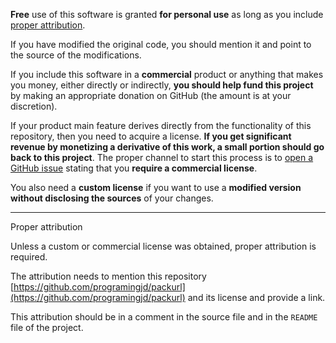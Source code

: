 
**Free** use of this software is granted **for personal use** as long as you include [proper attribution](#attribution).

If you have modified the original code, you should mention it and point to the source of the modifications.


If you include this software in a **commercial** product or anything that makes you money, either directly or indirectly,
**you should help fund this project** by making an appropriate donation on GitHub (the amount is at your discretion).


If your product main feature derives directly from the functionality of this repository, then you need to acquire a
license. **If you get significant revenue by monetizing a derivative of this work, a small portion should go back to this project**.
The proper channel to start this process is to [open a GitHub issue](https://github.com/programingjd/packurl/issues) stating that you **require a commercial license**.

You also need a **custom license** if you want to use a **modified version without disclosing the sources** of your changes.

---

<a id="attribution">Proper attribution</a>

Unless a custom or commercial license was obtained, proper attribution is required.

The attribution needs to mention this repository [https://github.com/programingjd/packurl](https://github.com/programingjd/packurl) and its license and provide a link.

This attribution should be in a comment in the source file and in the `README` file of the project.

